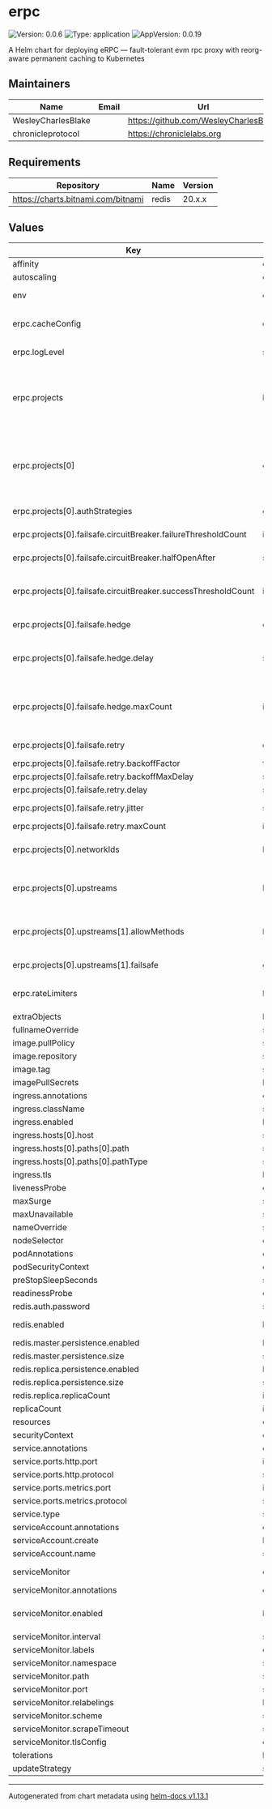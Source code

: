 # erpc

![Version: 0.0.6](https://img.shields.io/badge/Version-0.0.6-informational?style=flat-square) ![Type: application](https://img.shields.io/badge/Type-application-informational?style=flat-square) ![AppVersion: 0.0.19](https://img.shields.io/badge/AppVersion-0.0.19-informational?style=flat-square)

A Helm chart for deploying eRPC — fault-tolerant evm rpc proxy with reorg-aware permanent caching to Kubernetes

## Maintainers

| Name | Email | Url |
| ---- | ------ | --- |
| WesleyCharlesBlake |  | <https://github.com/WesleyCharlesBlake> |
| chronicleprotocol |  | <https://chroniclelabs.org> |

## Requirements

| Repository | Name | Version |
|------------|------|---------|
| https://charts.bitnami.com/bitnami | redis | 20.x.x |

## Values

| Key | Type | Default | Description |
|-----|------|---------|-------------|
| affinity | object | `{}` |  |
| autoscaling | object | `{"enabled":false,"maxReplicas":100,"minReplicas":1,"targetCPUUtilizationPercentage":80}` | Enable autoscaling / HPA |
| env | object | `{}` | create env vars from secrets, eg RPC provider API keys (eg, Blast API, DRPC, Infura, Alchemy, etc. ) |
| erpc.cacheConfig | object | `{"driver":"memory"}` | provides a DB backend for caching. must be one of `memory`, `redis`, or `postgresql`. ref: https://docs.erpc.cloud/config/database |
| erpc.logLevel | string | `"info"` | Log level for eRPC. Must be one of `debug`, `info`, `warn`, `error`, `fatal`, or `panic`. |
| erpc.projects | list | `[{"authStrategies":{},"failsafe":{"circuitBreaker":{"failureThresholdCapacity":100,"failureThresholdCount":30,"halfOpenAfter":"120s","successThresholdCapacity":10,"successThresholdCount":8},"hedge":{"delay":"500ms","maxCount":2},"retry":{"backoffFactor":0.3,"backoffMaxDelay":"10s","delay":"500ms","jitter":"500ms","maxCount":3}},"id":"testnet","networkIds":["421614","11155111"],"upstreams":[{"chainId":"421614","endpoint":"https://arbitrum-sepolia.public.blastapi.io","id":"arbsep-public-blast","rateLimitBudget":"freemium"},{"allowMethods":["eth_getLogs"],"autoIgnoreUnsupportedMethods":true,"chainId":"11155111","endpoint":"https://ethereum-sepolia-rpc.publicnode.com","failsafe":{"retry":{"backoffFactor":0.3,"backoffMaxDelay":"10s","delay":"1000ms","jitter":"500ms","maxCount":2},"timeout":{"duration":"15s"}},"id":"sep-public-node","ignoreMethods":["alchemy_*"],"jsonRpc":{"batchMaxSize":100,"batchMaxWait":"100ms","supportsBatch":true},"rateLimitAutoTune":{"adjustmentPeriod":"1m","decreaseFactor":0.9,"enabled":true,"errorRateThreshold":0.1,"increaseFactor":1.05,"maxBudget":10000,"minBudget":0},"rateLimitBudget":"freemium"}]}]` | Projects define the networks and chains that eRPC will proxy for. ref: https://docs.erpc.cloud/config/projects |
| erpc.projects[0] | object | `{"authStrategies":{},"failsafe":{"circuitBreaker":{"failureThresholdCapacity":100,"failureThresholdCount":30,"halfOpenAfter":"120s","successThresholdCapacity":10,"successThresholdCount":8},"hedge":{"delay":"500ms","maxCount":2},"retry":{"backoffFactor":0.3,"backoffMaxDelay":"10s","delay":"500ms","jitter":"500ms","maxCount":3}},"id":"testnet","networkIds":["421614","11155111"],"upstreams":[{"chainId":"421614","endpoint":"https://arbitrum-sepolia.public.blastapi.io","id":"arbsep-public-blast","rateLimitBudget":"freemium"},{"allowMethods":["eth_getLogs"],"autoIgnoreUnsupportedMethods":true,"chainId":"11155111","endpoint":"https://ethereum-sepolia-rpc.publicnode.com","failsafe":{"retry":{"backoffFactor":0.3,"backoffMaxDelay":"10s","delay":"1000ms","jitter":"500ms","maxCount":2},"timeout":{"duration":"15s"}},"id":"sep-public-node","ignoreMethods":["alchemy_*"],"jsonRpc":{"batchMaxSize":100,"batchMaxWait":"100ms","supportsBatch":true},"rateLimitAutoTune":{"adjustmentPeriod":"1m","decreaseFactor":0.9,"enabled":true,"errorRateThreshold":0.1,"increaseFactor":1.05,"maxBudget":10000,"minBudget":0},"rateLimitBudget":"freemium"}]}` | each project must have a unique id, and is used in the URL structure: fqdn/{project_id}/{network-architecture}/{chain-id} |
| erpc.projects[0].authStrategies | object | `{}` | Apply auth to project level. ref: https://docs.erpc.cloud/config/auth |
| erpc.projects[0].failsafe.circuitBreaker.failureThresholdCount | int | `30` | These two variables indicate how many failures and capacity to tolerate before opening the circuit. |
| erpc.projects[0].failsafe.circuitBreaker.halfOpenAfter | string | `"120s"` | How long to wait before trying to re-enable the upstream after circuit breaker was opened. |
| erpc.projects[0].failsafe.circuitBreaker.successThresholdCount | int | `8` | These two variables indicate how many successes are required in half-open state before closing the circuit, and putting the upstream back in available upstreams. |
| erpc.projects[0].failsafe.hedge | object | `{"delay":"500ms","maxCount":2}` | Delay means how long to wait before starting a simultaneous hedged request. |
| erpc.projects[0].failsafe.hedge.delay | string | `"500ms"` | e.g. if upstream A did not respond within 500ms, a new request towards upstream B will be started, and whichever responds faster will be returned to the client. |
| erpc.projects[0].failsafe.hedge.maxCount | int | `2` | In total how many hedges to start. e.g. if maxCount is 2, and upstream A did not respond within 500ms, a new request towards upstream B will be started. If B also did not respond, a new request towards upstream C will be started. |
| erpc.projects[0].failsafe.retry | object | `{"backoffFactor":0.3,"backoffMaxDelay":"10s","delay":"500ms","jitter":"500ms","maxCount":3}` | this is additional to the retry policy set on upstream level. |
| erpc.projects[0].failsafe.retry.backoffFactor | float | `0.3` | Multiplier for each retry for exponential backoff: |
| erpc.projects[0].failsafe.retry.backoffMaxDelay | string | `"10s"` | Maximum delay between retries: |
| erpc.projects[0].failsafe.retry.delay | string | `"500ms"` | Min delay between retries: |
| erpc.projects[0].failsafe.retry.jitter | string | `"500ms"` | Random jitter to avoid thundering herd, e.g. add between 0 to 500ms to each retry delay: |
| erpc.projects[0].failsafe.retry.maxCount | int | `3` | Total retries besides the initial request: |
| erpc.projects[0].networkIds | list | `["421614","11155111"]` | A network represents a chain in EVM, and it is a local grouping for upstreams. ref: https://docs.erpc.cloud/config/projects/networks |
| erpc.projects[0].upstreams | list | `[{"chainId":"421614","endpoint":"https://arbitrum-sepolia.public.blastapi.io","id":"arbsep-public-blast","rateLimitBudget":"freemium"},{"allowMethods":["eth_getLogs"],"autoIgnoreUnsupportedMethods":true,"chainId":"11155111","endpoint":"https://ethereum-sepolia-rpc.publicnode.com","failsafe":{"retry":{"backoffFactor":0.3,"backoffMaxDelay":"10s","delay":"1000ms","jitter":"500ms","maxCount":2},"timeout":{"duration":"15s"}},"id":"sep-public-node","ignoreMethods":["alchemy_*"],"jsonRpc":{"batchMaxSize":100,"batchMaxWait":"100ms","supportsBatch":true},"rateLimitAutoTune":{"adjustmentPeriod":"1m","decreaseFactor":0.9,"enabled":true,"errorRateThreshold":0.1,"increaseFactor":1.05,"maxBudget":10000,"minBudget":0},"rateLimitBudget":"freemium"}]` | A upstream is defined to handle 1 or more networks (a.k.a. chains). ref: https://docs.erpc.cloud/config/projects/upstreams |
| erpc.projects[0].upstreams[1].allowMethods | list | `["eth_getLogs"]` | Explicitly allowed methods will take precedence over ignoreMethods. For example if you only want eth_getLogs to be served, set ignore methods to "*" and allowMethods to "eth_getLogs". |
| erpc.projects[0].upstreams[1].failsafe | object | `{"retry":{"backoffFactor":0.3,"backoffMaxDelay":"10s","delay":"1000ms","jitter":"500ms","maxCount":2},"timeout":{"duration":"15s"}}` | [optional] - additional failsafe settings for this upstream |
| erpc.rateLimiters | list | `[{"id":"freemium","rules":[{"maxCount":100,"method":"*","period":"1s"}]},{"id":"premium","rules":[{"maxCount":1000,"method":"*","period":"2s"}]}]` | Define rate limiters for upstreams. ref: https://docs.erpc.cloud/config/projects/rate-limiters |
| extraObjects | list | `[]` |  |
| fullnameOverride | string | `""` |  |
| image.pullPolicy | string | `"IfNotPresent"` |  |
| image.repository | string | `"ghcr.io/erpc/erpc"` |  |
| image.tag | string | `""` |  |
| imagePullSecrets | list | `[]` |  |
| ingress.annotations | object | `{}` |  |
| ingress.className | string | `""` |  |
| ingress.enabled | bool | `false` |  |
| ingress.hosts[0].host | string | `"chart-example.local"` |  |
| ingress.hosts[0].paths[0].path | string | `"/"` |  |
| ingress.hosts[0].paths[0].pathType | string | `"ImplementationSpecific"` |  |
| ingress.tls | list | `[]` |  |
| livenessProbe | object | See `values.yaml` | Liveness probe |
| maxSurge | string | `nil` | default is 1 |
| maxUnavailable | string | `nil` | default is 0 |
| nameOverride | string | `""` |  |
| nodeSelector | object | `{}` |  |
| podAnnotations | object | `{}` |  |
| podSecurityContext | object | `{}` |  |
| preStopSleepSeconds | string | `nil` | default is 20 seconds |
| readinessProbe | object | See `values.yaml` | Readiness probe |
| redis.auth.password | string | `"yourRedisSecret"` |  |
| redis.enabled | bool | `false` | If enabled a redis chart will be deployed as a dependency |
| redis.master.persistence.enabled | bool | `false` |  |
| redis.master.persistence.size | string | `"8Gi"` |  |
| redis.replica.persistence.enabled | bool | `false` |  |
| redis.replica.persistence.size | string | `"8Gi"` |  |
| redis.replica.replicaCount | int | `1` |  |
| replicaCount | int | `1` | Deployment replica count |
| resources | object | `{}` |  |
| securityContext | object | `{}` |  |
| service.annotations | object | `{}` |  |
| service.ports.http.port | int | `4000` |  |
| service.ports.http.protocol | string | `"TCP"` |  |
| service.ports.metrics.port | int | `4001` |  |
| service.ports.metrics.protocol | string | `"TCP"` |  |
| service.type | string | `"ClusterIP"` |  |
| serviceAccount.annotations | object | `{}` |  |
| serviceAccount.create | bool | `true` |  |
| serviceAccount.name | string | `""` |  |
| serviceMonitor | object | `{"annotations":{},"enabled":false,"interval":"1m","labels":{},"namespace":null,"path":"/metrics","port":"metrics","relabelings":[],"scheme":"http","scrapeTimeout":"30s","tlsConfig":{}}` | If true, create a ServiceMonitor CRD for prometheus operator |
| serviceMonitor.annotations | object | `{}` | Additional ServiceMonitor annotations |
| serviceMonitor.enabled | bool | `false` | If true, a ServiceMonitor CRD is created for a prometheus operator https://github.com/coreos/prometheus-operator |
| serviceMonitor.interval | string | `"1m"` | ServiceMonitor scrape interval |
| serviceMonitor.labels | object | `{}` | Additional ServiceMonitor labels |
| serviceMonitor.namespace | string | `nil` | Alternative namespace for ServiceMonitor |
| serviceMonitor.path | string | `"/metrics"` | Path to scrape |
| serviceMonitor.port | string | `"metrics"` | port to scrape |
| serviceMonitor.relabelings | list | `[]` | ServiceMonitor relabelings |
| serviceMonitor.scheme | string | `"http"` | ServiceMonitor scheme |
| serviceMonitor.scrapeTimeout | string | `"30s"` | ServiceMonitor scrape timeout |
| serviceMonitor.tlsConfig | object | `{}` | ServiceMonitor TLS configuration |
| tolerations | list | `[]` |  |
| updateStrategy | string | `nil` | default RollingUpdate |

----------------------------------------------
Autogenerated from chart metadata using [helm-docs v1.13.1](https://github.com/norwoodj/helm-docs/releases/v1.13.1)
